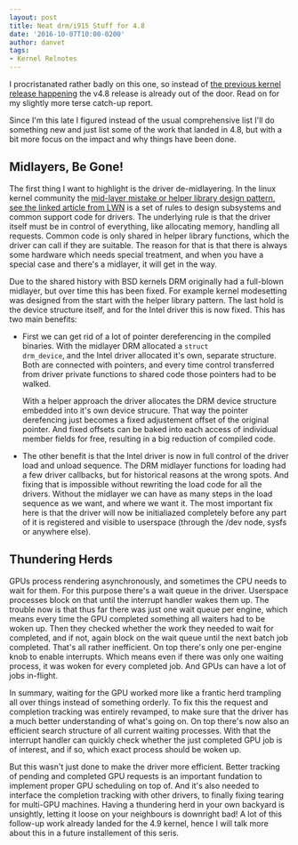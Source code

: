 ```yaml
---
layout: post
title: Neat drm/i915 Stuff for 4.8
date: '2016-10-07T10:00-0200'
author: danvet
tags: 
- Kernel Relnotes
---
```

I procristanated rather badly on this one, so instead of [the previous kernel
release happening](/2016/05/neat-drmi915-stuff-for-47.html) the v4.8 release is already
out of the door. Read on for my slightly more terse catch-up report.

<!--more-->
Since I'm this late I figured instead of the usual comprehensive list I'll do
something new and just list some of the work that landed in 4.8, but with a bit
more focus on the impact and why things have been done.

## Midlayers, Be Gone!

The first thing I want
to highlight is the driver de-midlayering. In the linux kernel community the
[mid-layer mistake or helper library design pattern, see the linked article from
LWN](https://lwn.net/Articles/336262/) is a set of rules to design subsystems
and common support code for drivers. The underlying rule is that the driver
itself must be in control of everything, like allocating memory, handling all
requests. Common code is only shared in helper library functions, which the
driver can call if they are suitable. The reason for that is that there is
always some hardware which needs special treatment, and when you have a special
case and there's a midlayer, it will get in the way.

Due to the shared history with BSD kernels DRM originally had a full-blown
midlayer, but over time this has been fixed. For example kernel modesetting was
designed from the start with the helper library pattern. The last hold is the
device structure itself, and for the Intel driver this is now fixed. This has
two main benefits:

 - First we can get rid of a lot of pointer dereferencing in the compiled
   binaries. With the midlayer DRM allocated a <code>struct drm_device</code>,
   and the Intel driver allocated it's own, separate structure. Both are
   connected with pointers, and every time control transferred from driver
   private functions to shared code those pointers had to be walked.

   With a helper approach the driver allocates the DRM device structure embedded
   into it's own device strucure. That way the pointer derefencing just becomes
   a fixed adjustement offset of the original pointer. And fixed offsets can be
   baked into each access of individual member fields for free, resulting in a
   big reduction of compiled code.

 - The other benefit is that the Intel driver is now in full control of the
   driver load and unload sequence. The DRM midlayer functions for loading had a
   few driver callbacks, but for historical reasons at the wrong spots. And
   fixing that is impossible without rewriting the load code for all the
   drivers. Without the midlayer we can have as many steps in the load
   sequence as we want, and where we want it. The most important fix here is
   that the driver will now be initialiazed completely before any part of it is
   registered and visible to userspace (through the /dev node, sysfs or anywhere
   else).

## Thundering Herds

GPUs process rendering asynchronously, and sometimes the CPU needs to wait for
them. For this purpose there's a wait queue in the driver. Userspace processes
block on that until the interrupt handler wakes them up. The trouble now is that
thus far there was just one wait queue per engine, which means every time the GPU
completed something all waiters had to be woken up. Then they checked whether
the work they needed to wait for completed, and if not, again block on the
wait queue until the next batch job completed. That's all rather inefficient. On
top there's only one per-engine knob to enable interrupts. Which means even if
there was only one waiting process, it was woken for every completed job. And
GPUs can have a lot of jobs in-flight.

In summary, waiting for the GPU worked more like a frantic herd trampling all
over things instead of something orderly. To fix this the request and completion
tracking was entirely revamped, to make sure that the driver has a much better
understanding of what's going on. On top there's now also an efficient search
structure of all current waiting processes. With that the interrupt handler can
quickly check whether the just completed GPU job is of interest, and if so,
which exact process should be woken up.

But this wasn't just done to make the driver more efficient. Better tracking of
pending and completed GPU requests is an important fundation to implement proper
GPU scheduling on top of. And it's also needed to interface the completion
tracking with other drivers, to finally fixing tearing for multi-GPU machines.
Having a thundering herd in your own backyard is unsightly, letting it loose on
your neighbours is downright bad! A lot of this follow-up work already landed
for the 4.9 kernel, hence I will talk more about this in a future installement
of this seris.
